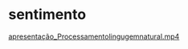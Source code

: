 # sentimento
[apresentação_Processamentolingugemnatural.mp4]([URL_DO_GOOGLE_DRIVE](https://drive.google.com/file/d/1hBVczI2HANRA5bgLYv1hdcXHqgCE2BB9/view?usp=drive_link))

